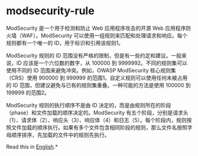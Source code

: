 # modsecurity-rule

ModSecurity 是一个用于检测和防止 Web 应用程序攻击的开源 Web 应用程序防火墙（WAF）。ModSecurity 可以使用一组规则来匹配和处理请求和响应。每个规则都有一个唯一的 ID，用于标识和引用该规则1。

ModSecurity 规则的 ID 范围没有严格的限制，但是有一些约定和建议。一般来说，ID 应该是一个六位数的数字，从 100000 到 9999992。不同的规则集可以使用不同的 ID 范围来避免冲突。例如，OWASP ModSecurity 核心规则集（CRS）使用 900000 到 999999 的范围1。自定义规则可以使用任何未被占用的 ID 范围，但建议避免与已有的规则集重叠。一种可能的方法是使用 100000 到 199999 的范围2。

ModSecurity 规则的执行顺序不是由 ID 决定的，而是由规则所在的阶段（phase）和文件加载的顺序决定的。ModSecurity 有五个阶段，分别是请求头（1）、请求体（2）、响应头（3）、响应体（4）和日志（5）。每个阶段内，规则按照文件加载的顺序执行。如果有多个文件包含相同阶段的规则，那么文件名按照字母顺序排序，先加载的文件中的规则先执行。

Read this in [English](README_en.md).*

